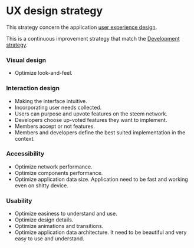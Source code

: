 # UX design strategy

This strategy concern the application [user experience design](https://en.wikipedia.org/wiki/User_experience_design#Elements).

This is a continuous improvement strategy that match the [Development strategy](https://github.com/esteem8app/esteem8app.github.io/blob/master/docs/strategies/DEVELOPMENT-STRATEGY.md).

### Visual design
* Optimize look-and-feel.

### Interaction design
* Making the interface intuitive.
* Incorporating user needs collected.
 * Users can purpose and upvote features on the steem network.
 * Developers choose up-voted features they want to implement.
 * Members accept or not features.
 * Members and developers define the best suited implementation in the context.

### Accessibility
* Optimize network performance.
* Optimize components performance.
* Optimize application data size.
Application need to be fast and working even on shitty device.

### Usability
* Optimize easiness to understand and use.
 * Optimize design details.
 * Optimize animations and transitions.
 * Optimize application data architecture.
It need to be beautiful and very easy to use and understand.
